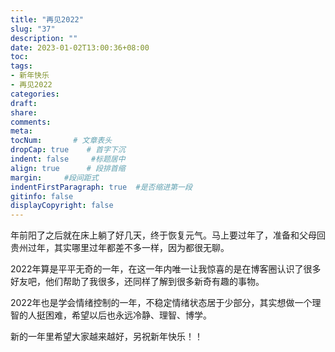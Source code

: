 ```yaml
---
title: "再见2022"
slug: "37"
description: ""
date: 2023-01-02T13:00:36+08:00
toc: 
tags: 
- 新年快乐
- 再见2022
categories:
draft: 
share:
comments:
meta: 
tocNum:       # 文章表头
dropCap: true    # 首字下沉
indent: false     #标题居中
align: true      # 段排首缩
margin:     #段间距式
indentFirstParagraph: true  #是否缩进第一段
gitinfo: false
displayCopyright: false
---
```




年前阳了之后就在床上躺了好几天，终于恢复元气。马上要过年了，准备和父母回贵州过年，其实哪里过年都差不多一样，因为都很无聊。

2022年算是平平无奇的一年，在这一年内唯一让我惊喜的是在博客圈认识了很多好友吧，他们帮助了我很多，还同样了解到很多新奇有趣的事物。

2022年也是学会情绪控制的一年，不稳定情绪状态居于少部分，其实想做一个理智的人挺困难，希望以后也永远冷静、理智、博学。

新的一年里希望大家越来越好，另祝新年快乐！！

